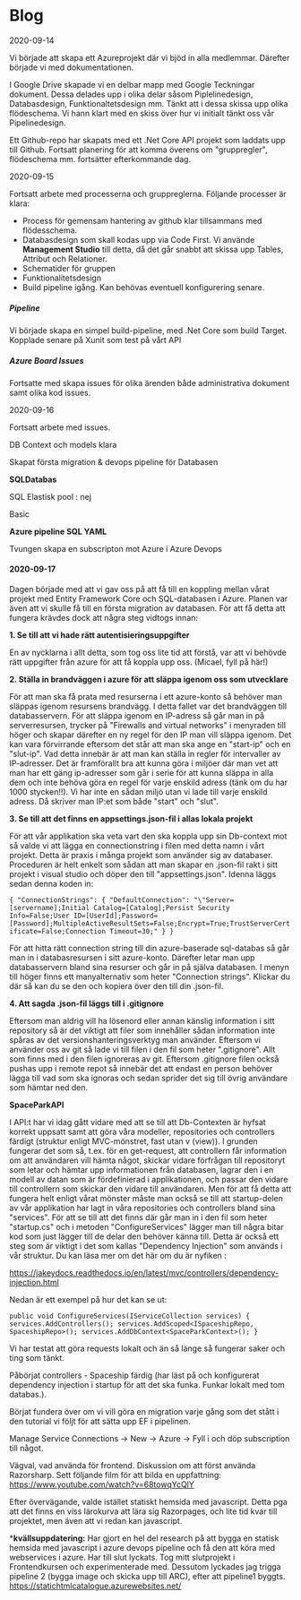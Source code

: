 # Blog

2020-09-14

Vi började att skapa ett Azureprojekt där vi bjöd in alla medlemmar. Därefter började vi med dokumentationen.

I Google Drive skapade vi en delbar mapp med Google Teckningar dokument. Dessa delades upp i olika delar såsom Piplelinedesign, Databasdesign, Funktionaltetsdesign mm. Tänkt att i dessa skissa upp olika flödeschema. Vi hann klart med en skiss över hur vi initialt tänkt oss vår Pipelinedesign.

Ett Github-repo har skapats med ett .Net Core API projekt som laddats upp till Github. Fortsatt planering för att komma överens om "gruppregler", flödeschema mm. fortsätter efterkommande dag. 

2020-09-15

Fortsatt arbete med processerna och gruppreglerna. Följande processer är klara:

- Process för gemensam hantering av github klar tillsammans med flödesschema. 
- Databasdesign som skall kodas upp via Code First. Vi använde **Management Studio** till detta, då det går snabbt att skissa upp Tables, Attribut och Relationer.
- Schematider för gruppen
- Funktionalitetsdesign
- Build pipeline igång. Kan behövas eventuell konfigurering senare.

##### Pipeline

Vi började skapa en simpel build-pipeline, med .Net Core som build Target. Kopplade senare på Xunit som test på vårt API

##### Azure Board Issues

Fortsatte med skapa issues för olika ärenden både administrativa dokument samt olika kod issues.

2020-09-16

Fortsatt arbete med issues. 

DB Context och models klara 

Skapat första migration & devops pipeline för Databasen

**SQLDatabas**

SQL Elastisk pool : nej

Basic

**Azure pipeline SQL YAML**

Tvungen skapa en subscripton mot Azure i Azure Devops







#### **2020-09-17**

Dagen började med att vi gav oss på att få till en koppling mellan vårat projekt med Entity Framework Core och SQL-databasen i Azure. Planen var även att vi skulle få till en första migration av databasen. För att få detta att fungera krävdes dock att några steg vidtogs innan:



**1. Se till att vi hade rätt autentisieringsuppgifter**

En av nycklarna i allt detta, som tog oss lite tid att förstå, var att vi behövde rätt uppgifter från azure för att få koppla upp oss. (Micael, fyll på här!)



**2. Ställa in brandväggen i azure för att släppa igenom oss som utvecklare**

För att man ska få prata med resurserna i ett azure-konto så behöver man släppas igenom resursens brandvägg. I detta fallet var det brandväggen till databasservern. För att släppa igenom en IP-adress så går man in på serverresursen, trycker på "Firewalls and virtual networks" i menyraden till höger och skapar därefter en ny regel för den IP man vill släppa igenom. Det kan vara förvirrande eftersom det står att man ska ange en "start-ip" och en "slut-ip". Vad detta innebär är att man kan ställa in regler för intervaller av IP-adresser. Det är framförallt bra att kunna göra i miljöer där man vet att man har ett gäng ip-adresser som går i serie för att kunna släppa in alla dem och inte behöva göra en regel för varje enskild adress (tänk om du har 1000 stycken!!). Vi har inte en sådan miljö utan vi lade till varje enskild adress. Då skriver man IP:et som både "start" och "slut".



**3. Se till att det finns en appsettings.json-fil i allas lokala projekt**

För att vår applikation ska veta vart den ska koppla upp sin Db-context mot så valde vi att lägga en connectionstring i filen med detta namn i vårt projekt. Detta är praxis i många projekt som använder sig av databaser. Proceduren är helt enkelt som sådan att man skapar en .json-fil rakt i sitt projekt i visual studio och döper den till "appsettings.json". Idenna läggs sedan denna koden in:

`{
  "ConnectionStrings": {
    "DefaultConnection": "\"Server=[servername];Initial Catalog=[Catalog];Persist Security Info=False;User ID=[UserId];Password=[Password];MultipleActiveResultSets=False;Encrypt=True;TrustServerCertificate=False;Connection Timeout=30;"
  }
}`

För att hitta rätt connection string till din azure-baserade sql-databas så går man in i databasresursen i sitt azure-konto. Därefter letar man upp databasservern bland sina resurser och går in på själva databasen. I menyn till höger finns ett manyalternativ som heter "Connection strings". Klickar du där så kan du se den och kopiera över den till din .json-fil.



**4. Att sagda .json-fil läggs till i .gitignore**

Eftersom man aldrig vill ha lösenord eller annan känslig information i sitt repository så är det viktigt att filer som innehåller sådan information inte spåras av det versionshanteringsverktyg man använder. Eftersom vi använder oss av git så lade vi till filen i den fil som heter ".gitignore". Allt som finns med i den filen ignoreras av git. Eftersom .gitignore filen också pushas upp i remote repot så innebär det att endast en person behöver lägga till vad som ska ignoras och sedan sprider det sig till övrig användare som hämtar ned den.



**SpaceParkAPI**

I API:t har vi idag gått vidare med att se till att Db-Contexten är hyfsat korrekt uppsatt samt att göra våra modeller, repositories och controllers färdigt (struktur enligt MVC-mönstret, fast utan v (view)). I grunden fungerar det som så, t.ex. för en get-request, att controllern får information om att användaren vill hämta något, skickar vidare förfrågan till repositoryt som letar och hämtar upp informationen från databasen, lagrar den i en modell av datan som är fördefinierad i applikationen, och passar den vidare till controllern som skickar den vidare till användaren. Men för att få detta att fungera helt enligt vårat mönster måste man också se till att startup-delen av vår applikation har lagt in våra repositories och controllers bland sina "services". För att se till att det finns där går man in i den fil som heter "startup.cs" och i metoden "ConfigureServices" lägger man till några bitar kod som just lägger till de delar den behöver känna till. Detta är också ett steg som är viktigt i det som kallas "Dependency Injection" som används i vår struktur. Du kan läsa mer om det här om du är nyfiken :

https://jakeydocs.readthedocs.io/en/latest/mvc/controllers/dependency-injection.html 

Nedan är ett exempel på hur det kan se ut:

`public void ConfigureServices(IServiceCollection services)
        {
            services.AddControllers();
            services.AddScoped<ISpaceshipRepo, SpaceshipRepo>();
            services.AddDbContext<SpaceParkContext>();
        } `

Vi har testat att göra requests lokalt och än så länge så fungerar saker och ting som tänkt.



Påbörjat controllers - Spaceship färdig (har läst på och konfigurerat dependency injection i startup för att det ska funka. Funkar lokalt med tom databas.).

Börjat fundera över om vi vill göra en migration varje gång som det stått i den tutorial vi följt för att sätta upp EF i pipelinen.

Manage Service Connections -> New -> Azure -> Fyll i och döp subscription till något.

Vägval, vad använda för frontend.
Diskussion om att först använda Razorsharp. Sett följande film för att bilda en uppfattning:
https://www.youtube.com/watch?v=68towqYcQlY

Efter övervägande, valde istället statiskt hemsida med javascript. Detta pga att det finns en viss lärokurva att lära sig Razorpages, och lite tid kvar till projektet, men även att vi redan kan javascript.

***kvällsuppdatering:** Har gjort en hel del research på att bygga en statisk hemsida med javascript i azure devops pipeline och få den att köra med webservices i azure. Har till slut lyckats. Tog mitt slutprojekt i Frontendkursen och experimenterade med. Dessutom lyckades jag trigga pipeline 2 (bygga image och skicka upp till ARC), efter att pipeline1 byggts. https://statichtmlcatalogue.azurewebsites.net/